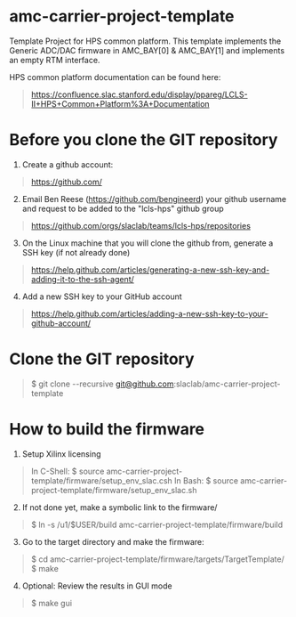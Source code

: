 # amc-carrier-project-template
Template Project for HPS common platform.  This template implements the Generic ADC/DAC firmware in AMC_BAY[0] & AMC_BAY[1] and implements an empty RTM interface.

HPS common platform documentation can be found here:

> https://confluence.slac.stanford.edu/display/ppareg/LCLS-II+HPS+Common+Platform%3A+Documentation

# Before you clone the GIT repository

1) Create a github account:
> https://github.com/

2) Email Ben Reese (https://github.com/bengineerd) your github username and request to be added to the "lcls-hps" github group
> https://github.com/orgs/slaclab/teams/lcls-hps/repositories

3) On the Linux machine that you will clone the github from, generate a SSH key (if not already done)
> https://help.github.com/articles/generating-a-new-ssh-key-and-adding-it-to-the-ssh-agent/

4) Add a new SSH key to your GitHub account
> https://help.github.com/articles/adding-a-new-ssh-key-to-your-github-account/

# Clone the GIT repository
> $ git clone --recursive git@github.com:slaclab/amc-carrier-project-template

# How to build the firmware

1) Setup Xilinx licensing
> In C-Shell: $ source amc-carrier-project-template/firmware/setup_env_slac.csh
> In Bash:    $ source amc-carrier-project-template/firmware/setup_env_slac.sh

2) If not done yet, make a symbolic link to the firmware/
> $ ln -s /u1/$USER/build amc-carrier-project-template/firmware/build

3) Go to the target directory and make the firmware:
> $ cd amc-carrier-project-template/firmware/targets/TargetTemplate/
> $ make

4) Optional: Review the results in GUI mode
> $ make gui

